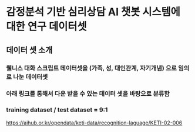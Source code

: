 # 감정분석 기반 심리상담 AI 챗봇 시스템에 대한 연구 데이터셋

## 데이터 셋 소개

### 웰니스 대화 스크립트 데이터셋을 (가족, 성, 대인관계, 자기개념) 으로 임의로 나눈 데이터셋
### 아래 링크를 통해서 다운 받을 수 있는 데이터 셋을 바탕으로 분류함
### training dataset / test dataset = 9:1

https://aihub.or.kr/opendata/keti-data/recognition-laguage/KETI-02-006 
